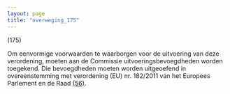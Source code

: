 ```yaml
---
layout: page
title: "overweging_175"
---
```


(175)

Om eenvormige voorwaarden te waarborgen voor de uitvoering van deze verordening, moeten aan de Commissie uitvoeringsbevoegdheden worden toegekend. Die bevoegdheden moeten worden uitgeoefend in overeenstemming met verordening (EU) nr. 182/2011 van het Europees Parlement en de Raad [(56)](#ntr56-L_202401689NL.000101-E0056).